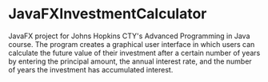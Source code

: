 # JavaFXInvestmentCalculator
JavaFX project for Johns Hopkins CTY's Advanced Programming in Java course. The program creates a graphical user interface in which users can calculate the future value of their investment after a certain number of years by entering the principal amount, the annual interest rate, and the number of years the investment has accumulated interest. 
